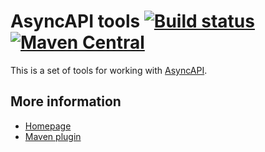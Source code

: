 # AsyncAPI tools [![Build status](https://api.travis-ci.org/ctron/asyncapi.svg)](https://travis-ci.org/ctron/asyncapi) [![Maven Central](https://img.shields.io/maven-central/v/de.dentrassi.asyncapi/asyncapi-parent.svg "Maven Central Status")](https://search.maven.org/#search%7Cga%7C1%7Cg%3A%22de.dentrassi.asyncapi%22)

This is a set of tools for working with [AsyncAPI](https://www.asyncapi.com/).

## More information

* [Homepage](https://dentrassi.de/asyncapi) 
* [Maven plugin](https://github.com/ctron/asyncapi-maven)

